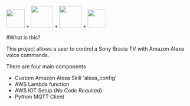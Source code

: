
<div>
<P>
<img src="https://github.com/kranzrm/AlexaBraviaSkill/wiki/img/alexa_ico.png" width="50">
+
<img src="https://github.com/kranzrm/AlexaBraviaSkill/wiki/img/aws-lambda.png" width="60">
+
<img src="https://github.com/kranzrm/AlexaBraviaSkill/wiki/img/aws-iot.jpg" width="60">
+
<img src="https://github.com/kranzrm/AlexaBraviaSkill/wiki/img/raspberry_pi_ico.png" width="50">
</P>
</div>




#What is this?

This project allows a user to control a Sony Bravia TV with Amazon Alexa voice commands.

There are four main components

- Custom Amazon Alexa Skill 'alexa_config'
- AWS Lambda function
- AWS IOT Setup (*No Code Required*)
- Python MQTT Client
